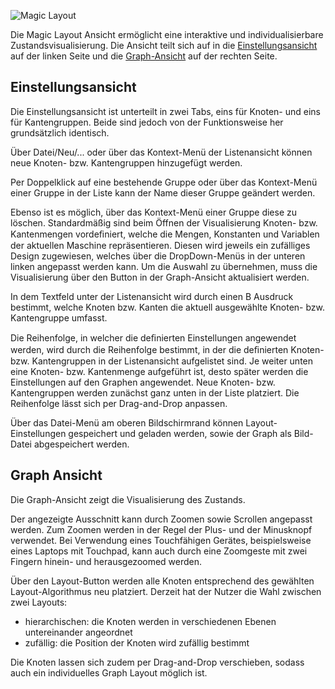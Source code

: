 
![Magic Layout](../../../screenshots/Visualisations/MagicLayout.png)


Die Magic Layout Ansicht ermöglicht eine interaktive und individualisierbare Zustandsvisualisierung.
Die Ansicht teilt sich auf in die [Einstellungsansicht](#einstellungen) auf der linken Seite und die [Graph-Ansicht](#graph) auf der rechten Seite.


## <a name="einstellungen"></a>Einstellungsansicht

Die Einstellungsansicht ist unterteilt in zwei Tabs, eins für Knoten- und eins für Kantengruppen. Beide sind jedoch von der Funktionsweise her grundsätzlich identisch.

Über Datei/Neu/... oder über das Kontext-Menü der Listenansicht können neue Knoten- bzw. Kantengruppen hinzugefügt werden. 

Per Doppelklick auf eine bestehende Gruppe oder über das Kontext-Menü einer Gruppe in der Liste kann der Name dieser Gruppe geändert werden. 

Ebenso ist es möglich, über das Kontext-Menü einer Gruppe diese zu löschen. Standardmäßig sind beim Öffnen der Visualisierung Knoten- bzw. Kantenmengen vordeﬁniert, 
welche die Mengen, Konstanten und Variablen der aktuellen Maschine repräsentieren. Diesen wird jeweils ein zufälliges Design zugewiesen, 
welches über die DropDown-Menüs in der unteren linken angepasst werden kann. Um die Auswahl zu übernehmen, muss die Visualisierung über den Button in der Graph-Ansicht
aktualisiert werden.

In dem Textfeld unter der Listenansicht wird durch einen B Ausdruck bestimmt, welche Knoten bzw. Kanten die aktuell ausgewählte Knoten- bzw. Kantengruppe umfasst.

Die Reihenfolge, in welcher die deﬁnierten Einstellungen angewendet werden, wird durch die Reihenfolge bestimmt, 
in der die deﬁnierten Knoten- bzw. Kantengruppen in der Listenansicht aufgelistet sind. Je weiter unten eine Knoten- bzw. Kantenmenge aufgeführt ist, desto später werden die Einstellungen auf den Graphen angewendet. 
Neue Knoten- bzw. Kantengruppen werden zunächst ganz unten in der Liste platziert. Die Reihenfolge lässt sich per Drag-and-Drop anpassen.

Über das Datei-Menü am oberen Bildschirmrand können Layout-Einstellungen gespeichert und geladen werden, sowie der Graph als Bild-Datei abgespeichert werden.



## <a name="graph"></a>Graph Ansicht

Die Graph-Ansicht zeigt die Visualisierung des Zustands. 

Der angezeigte Ausschnitt kann durch Zoomen sowie Scrollen angepasst werden. Zum Zoomen werden in der Regel der Plus- und der Minusknopf  verwendet. 
Bei Verwendung eines Touchfähigen Gerätes, beispielsweise eines Laptops mit Touchpad, kann auch durch eine Zoomgeste mit zwei Fingern hinein- und herausgezoomed werden.

Über den Layout-Button werden alle Knoten entsprechend des gewählten Layout-Algorithmus neu platziert. Derzeit hat der Nutzer die Wahl zwischen zwei Layouts:
* hierarchischen: die Knoten werden in verschiedenen Ebenen untereinander angeordnet
* zufällig: die Position der Knoten wird zufällig bestimmt

Die Knoten lassen sich zudem per Drag-and-Drop verschieben, sodass auch ein individuelles Graph Layout möglich ist.

